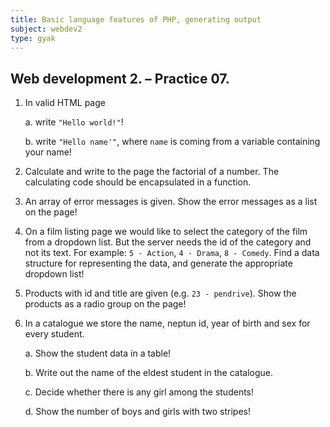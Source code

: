 ```yaml
---
title: Basic language features of PHP, generating output
subject: webdev2
type: gyak
---
```


## Web development 2. – Practice 07.

1. In valid HTML page

    a. write `"Hello world!"`!

    b. write `"Hello name'"`, where `name` is coming from a variable containing your name!

2. Calculate and write to the page the factorial of a number. The calculating code should be encapsulated in a function.

3. An array of error messages is given. Show the error messages as a list on the page!

4. On a film listing page we would like to select the category of the film from a dropdown list. But the server needs the id of the category and not its text. For example: `5 - Action`, `4 - Drama`, `8 - Comedy`. Find a data structure for representing the data, and generate the appropriate dropdown list!

5. Products with id and title are given (e.g. `23 - pendrive`). Show the products as a radio group on the page!

6. In a catalogue we store the name, neptun id, year of birth and sex for every student.

    a. Show the student data in a table!

    b. Write out the name of the eldest student in the catalogue.

    c. Decide whether there is any girl among the students!

    d. Show the number of boys and girls with two stripes!
